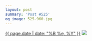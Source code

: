 ```yaml
---
layout: post
summary: 'Post #525'
og_image: 525-960.jpg
---
```


<p>
  <time><a href="/525">{{ page.date | date: "%B %e, %Y" }}</a></time>
  <a href="/525"><img src="{{ site.assets_url }}/525-480.jpg" srcset="{{ site.assets_url }}/525-240.jpg 240w, {{ site.assets_url }}/525-480.jpg 480w, {{ site.assets_url }}/525-720.jpg 720w, {{ site.assets_url }}/525-960.jpg 960w" sizes="(min-width: 700px) 50vw, calc(100vw - 2rem)" /></a>
</p>
